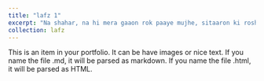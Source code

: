 ```yaml
---
title: "lafz 1"
excerpt: "Na shahar, na hi mera gaaon rok paaye mujhe, sitaaron ki roshni aankhon me kaid ho gyi thi."
collection: lafz
---
```


This is an item in your portfolio. It can be have images or nice text. If you name the file .md, it will be parsed as markdown. If you name the file .html, it will be parsed as HTML. 

